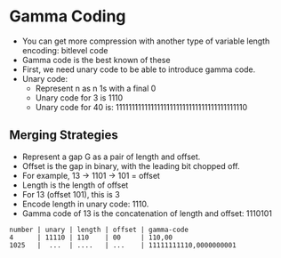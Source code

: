# Gamma Coding

* You can get more compression with another type of variable length encoding: bitlevel code
* Gamma code is the best known of these
* First, we need unary code to be able to introduce gamma code.
* Unary code:
  * Represent n as n 1s with a final 0
  * Unary code for 3 is 1110
  * Unary code for 40 is: 11111111111111111111111111111111111111110

## Merging Strategies

* Represent a gap G as a pair of length and offset.
* Offset is the gap in binary, with the leading bit chopped off.
* For example, 13 -> 1101 -> 101 = offset
* Length is the length of offset
* For 13 (offset 101), this is 3
* Encode length in unary code: 1110.
* Gamma code of 13 is the concatenation of length and offset: 1110101

```
number | unary | length | offset | gamma-code
4      | 11110 | 110    | 00     | 110,00
1025   |  ...  | ....   | ...    | 11111111110,0000000001
```
